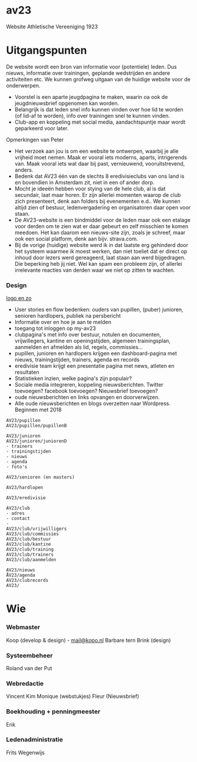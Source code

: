 # av23
Website Athletische Vereeniging 1923



# Uitgangspunten

De website wordt een bron van informatie voor (potentiele) leden. Dus nieuws, informatie over trainingen, geplande wedstrijden en andere activiteiten etc. We kunnen grofweg uitgaan van de huidige website voor de onderwerpen.

- Voorstel is een aparte jeugdpagina te maken, waarin oa ook de jeugdnieuwsbrief opgenomen kan worden.
- Belangrijk is dat leden snel info kunnen vinden over hoe lid te worden (of lid-af te worden), info over trainingen snel te kunnen vinden.
- Club-app en koppeling met social media, aandachtspuntje maar wordt geparkeerd voor later.

Opmerkingen van Peter
- Het verzoek aan jou is om een website te ontwerpen, waarbij je alle vrijheid moet nemen. Maak er vooral iets moderns, aparts, intrigerends van. Maak vooral iets wat daar bij past, vernieuwend, vooruitstrevend, anders. 
- Bedenk dat AV23 één van de slechts 8 eredivisieclubs van ons land is en bovendien in Amsterdam zit, niet in een of ander dorp. 
- Mocht je ideeën hebben voor stying van de hele club, al is dat secundair, laat maar horen. Er zijn allerlei momenten waarop de club zich presenteert, denk aan folders bij evenementen e.d.. We kunnen altijd zien of bestuur, ledenvergadering en organisatoren daar open voor staan. 
- De AV23-website is een bindmiddel voor de leden maar ook een etalage voor derden om te zien wat er daar gebeurt en zelf misschien te komen meedoen. Het kan daarom een nieuws-site zijn, zoals je schreef, maar ook een social platform, denk aan bijv. strava.com.
- Bij de vorige (huidige) website werd ik in dat laatste erg gehinderd door het systeem waarmee ik moest werken, dan niet toeliet dat er direct op inhoud door lezers werd gereageerd, laat staan aan werd bijgedragen. Die beperking heb jij niet. Wel kan spam een probleem zijn, of allerlei irrelevante reacties van derden waar we niet op zitten te wachten.


### Design

[logo en zo](/logo)


* User stories en flow bedenken: ouders van pupillen, (puber) junioren, senioren hardlopers, publiek na persbericht
* Informatie over en hoe je aan te melden
* toegang tot inloggen op my-av23
* clubpagina's met info over bestuur, notulen en documenten, vrijwillegers, kantine en openingstijden, algemeen trainingsplan, aanmelden en afmelden als lid, regels, commissies...
* pupillen, junioren en hardlopers krijgen een dashboard-pagina met nieuws, trainingstijden, trainers, agenda en records
* eredivisie team krijgt een presentatie pagina met news, atleten en resultaten
* Statistieken inzien, welke pagina's zijn populair?
* Sociale media integreren, koppeling nieuwsberichten. Twitter toevoegen? facebook toevoegen? Nieuwsbrief toevoegen?
* oude nieuwsberichten en links opvangen en doorverwijzen.
* Alle oude nieuwsberichten en blogs overzetten naar Wordpress. Beginnen met 2018

```
AV23/pupillen
AV23/pupillen/pupillenB

AV23/junioren
AV23/junioren/juniorenD
- trainers
- trainingstijden
- nieuws
- agenda
- foto's

AV23/senioren (en masters)

AV23/hardlopen

AV23/eredivisie

AV23/club
- adres
- contact
- 
AV23/club/vrijwilligers
AV23/club/commissies
AV23/club/bestuur
AV23/club/kantine
AV23/club/training
AV23/club/trainers
AV23/club/aanmelden

AV23/nieuws
ÅV23/agenda
AV23/clubrecords
AV23/

```


# Wie

### Webmaster
Koop (develop & design) - mail@kopo.nl
Barbare tern Brink (design)

### Systeembeheer
Roland van der Put


### Webredactie
Vincent
Kim 
Monique (webstukjes)
Fleur (Nieuwsbrief)


### Boekhouding + penningmeester
Erik

### Ledenadministratie
Frits Wegenwijs
